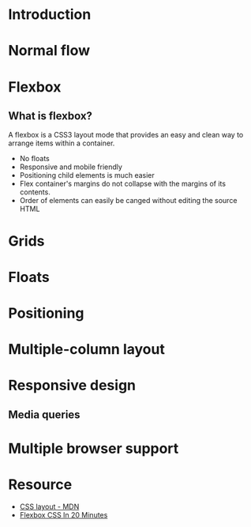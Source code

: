 # Introduction
# Normal flow
# Flexbox
## What is flexbox?
A flexbox is a CSS3 layout mode that provides an easy and clean way to arrange items within a container.
- No floats
- Responsive and mobile friendly
- Positioning child elements is much easier
- Flex container's margins do not collapse with the margins of its contents.
- Order of elements can easily be canged without editing the source HTML

# Grids
# Floats
# Positioning
# Multiple-column layout
# Responsive design
## Media queries
# Multiple browser support

# Resource
- [CSS layout - MDN](https://developer.mozilla.org/en-US/docs/Learn/CSS/CSS_layout)
- [Flexbox CSS In 20 Minutes](https://www.youtube.com/watch?v=JJSoEo8JSnc)